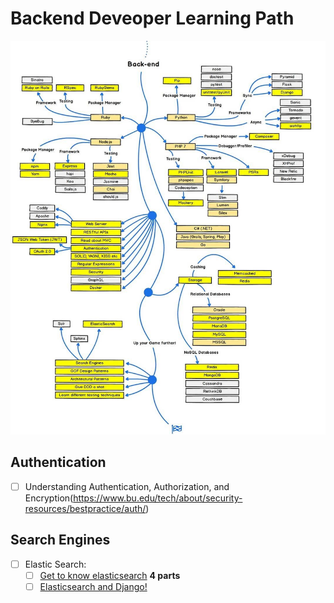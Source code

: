 
# Backend Deveoper Learning Path
![](images/path.jpg)

## Authentication
- [ ] Understanding Authentication, Authorization, and Encryption(https://www.bu.edu/tech/about/security-resources/bestpractice/auth/)

## Search Engines
- [ ] Elastic Search:
  - [ ] [Get to know elasticsearch](https://www.botreetechnologies.com/blog/elasticsearch-with-django-part-4) <b> 4 parts </b>
  - [ ] [Elasticsearch and Django!](https://sunscrapers.com/blog/how-to-use-elasticsearch-with-django/)
